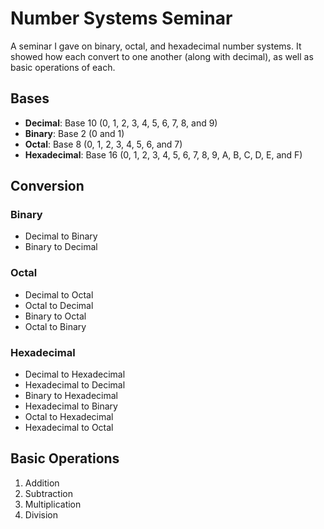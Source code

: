 # Number Systems Seminar
A seminar I gave on binary, octal, and hexadecimal number systems. It showed how each convert to one another (along with decimal), as well as basic operations of each. 

## Bases
* **Decimal**: Base 10 (0, 1, 2, 3, 4, 5, 6, 7, 8, and 9)
* **Binary**: Base 2 (0 and 1)
* **Octal**: Base 8 (0, 1, 2, 3, 4, 5, 6, and 7)
* **Hexadecimal**: Base 16 (0, 1, 2, 3, 4, 5, 6, 7, 8, 9, A, B, C, D, E, and F)

## Conversion
### Binary 
* Decimal to Binary
* Binary to Decimal

### Octal 
* Decimal to Octal
* Octal to Decimal
* Binary to Octal
* Octal to Binary

### Hexadecimal
* Decimal to Hexadecimal
* Hexadecimal to Decimal
* Binary to Hexadecimal
* Hexadecimal to Binary
* Octal to Hexadecimal
* Hexadecimal to Octal

## Basic Operations
1. Addition
2. Subtraction
3. Multiplication
4. Division
